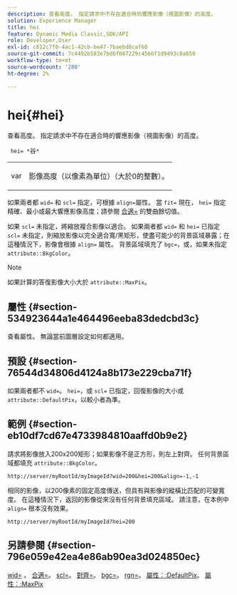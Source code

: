 ```yaml
---
description: 查看高度。 指定請求中不存在適合時的響應影像（視圖影像）的高度。
solution: Experience Manager
title: hei
feature: Dynamic Media Classic,SDK/API
role: Developer,User
exl-id: c812c7f0-4ac1-42cb-be47-7baebd8caf60
source-git-commit: 7c4492b583e7bd6fb87229c4566f1d9493c8a650
workflow-type: tm+mt
source-wordcount: '280'
ht-degree: 2%

---
```


# hei{#hei}

查看高度。 指定請求中不存在適合時的響應影像（視圖影像）的高度。

` hei= *`谷`*`

<table id="simpletable_1A36827B6E6647888A4E6E868975D716"> 
 <tr class="strow"> 
  <td class="stentry"> <p> <span class="codeph"> <span class="varname"> var </span> </span> </p> </td> 
  <td class="stentry"> <p>影像高度（以像素為單位）（大於0的整數）。 </p> </td> 
 </tr> 
</table>

如果兩者都 `wid=` 和 `scl=` 指定，可根據 `align=`屬性。 當 `fit=` 現在， `hei=` 指定精確、最小或最大響應影像高度；請參閱 [合適=](/help/aem-is-ir-api/is-api/http-ref/image-serving-api-ref/c-http-protocol-reference/c-command-reference/r-fit.md) 的雙曲餘切值。

如果 `scl=` 未指定，將縮放複合影像以適合。 如果兩者都 `wid=` 和 `hei=` 已指定 `scl=` 未指定，則縮放影像以完全適合寬/黑矩形，使盡可能少的背景區域暴露；在這種情況下，影像會根據 `align=` 屬性。 背景區域填充了 `bgc=`，或，如果未指定 `attribute::BkgColor`。

>[!NOTE]
>
>如果計算的答復影像大小大於 `attribute::MaxPix`。

## 屬性 {#section-534923644a1e464496eeba83dedcbd3c}

查看屬性。 無論當前圖層設定如何都適用。

## 預設 {#section-76544d34806d4124a8b173e229cba71f}

如果兩者都不 `wid=`。 `hei=`，或 `scl=` 已指定，回復影像的大小或 `attribute::DefaultPix`，以較小者為準。

## 範例 {#section-eb10df7cd67e4733984810aaffd0b9e2}

請求將影像放入200x200矩形；如果影像不是正方形，則左上對齊。 任何背景區域都填充 `attribute::BkgColor`。

`http://server/myRootId/myImageId?wid=200&hei=200&align=-1,-1`

相同的影像，以200像素的固定高度傳送，但具有與影像的縱橫比匹配的可變寬度。 在這種情況下，返回的影像從來沒有任何背景填充區域。 請注意，在本例中 `align=` 根本沒有效果。

`http://server/myRootId/myImageId?hei=200`

## 另請參閱 {#section-796e059e42ea4e86ab90ea3d024850ec}

[wid=](../../../../../is-api/http-ref/image-serving-api-ref/c-http-protocol-reference/c-command-reference/r-is-http-wid.md#reference-bfeadcb67bf4485f851eb21345527e47) 。 [合適=](../../../../../is-api/http-ref/image-serving-api-ref/c-http-protocol-reference/c-command-reference/r-fit.md#reference-f11bff6d93d143d6b135de3a923bc989)。 [scl=](../../../../../is-api/http-ref/image-serving-api-ref/c-http-protocol-reference/c-command-reference/r-scl.md#reference-b2a74e493d0d407e98fe350551ba3fcc)。 [對齊=](../../../../../is-api/http-ref/image-serving-api-ref/c-http-protocol-reference/c-command-reference/r-align.md#reference-b7d6b87c75124d78884f916dd6544bc7)。 [bgc=](../../../../../is-api/http-ref/image-serving-api-ref/c-http-protocol-reference/c-command-reference/r-bgc.md#reference-53376175f617446fbe5c69120f834b88)。 [rgn=](../../../../../is-api/http-ref/image-serving-api-ref/c-http-protocol-reference/c-command-reference/r-rgn.md#reference-daa9b80e0d8c4b1aa67d116b578d592f)。 [屬性：:DefaultPix](../../../../../is-api/image-catalog/image-serving-api-ref/c-image-catalog-reference/c-attributes-reference/r-defaultpix.md#reference-996b2c22b30f4fd9b970c84063306df1)。 [屬性：:MaxPix](../../../../../is-api/image-catalog/image-serving-api-ref/c-image-catalog-reference/c-attributes-reference/r-maxpix.md#reference-e167d396ac794079ba8b5e6eb16eeda5)
